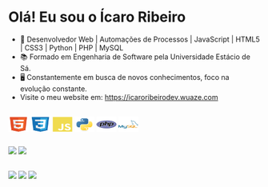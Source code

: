 # Olá! Eu sou o Ícaro Ribeiro

- 🧠 Desenvolvedor Web | Automações de Processos | JavaScript | HTML5 | CSS3 | Python | PHP | MySQL
- 📚 Formado em Engenharia de Software pela Universidade Estácio de Sá.
- 🖥️ Constantemente em busca de novos conhecimentos, foco na evolução constante.
- Visite o meu website em: https://icaroribeirodev.wuaze.com

<div style="display: inline_block"><br>
  <img align="center" alt="HTML" height="30" width="40" src="https://raw.githubusercontent.com/devicons/devicon/master/icons/html5/html5-original.svg">
  <img align="center" alt="CSS" height="30" width="40" src="https://raw.githubusercontent.com/devicons/devicon/master/icons/css3/css3-original.svg">
  <img align="center" alt="JavaScript" height="30" width="40" src="https://raw.githubusercontent.com/devicons/devicon/master/icons/javascript/javascript-plain.svg">
  <img align="center" alt="Python" height="30" width="40" src="https://github.com/devicons/devicon/blob/master/icons/python/python-original.svg">
  <img align="center" alt="PHP" height="30" width="40" src="https://github.com/devicons/devicon/blob/master/icons/php/php-original.svg">
  <img align="center" alt="MySQL" height="30" width="40" src="https://github.com/devicons/devicon/blob/master/icons/mysql/mysql-original-wordmark.svg">
</div>

##

<div>
  <img height="150cm" src="https://github-readme-stats.vercel.app/api?username=icaroribeirof&show_icons=true&theme=dark" />
  <img height="150cm" src="https://github-readme-stats.vercel.app/api/top-langs/?username=icaroribeirof&layout=compact&theme=dark" />
</div>

##

<div> 
  <a href="https://www.linkedin.com/in/icaroribeirof" target="_blank"><img src="https://img.shields.io/badge/-LinkedIn-%230077B5?style=for-the-badge&logo=linkedin&logoColor=white" target="_blank"></a> 
  <a href="https://instagram.com/icaroribeirof" target="_blank"><img src="https://img.shields.io/badge/-Instagram-%23E4405F?style=for-the-badge&logo=instagram&logoColor=white" target="_blank"></a>
  <a href = "mailto:contatoicaroribeirof@gmail.com"><img src="https://img.shields.io/badge/-Gmail-%23333?style=for-the-badge&logo=gmail&logoColor=white" target="_blank"></a>  
</div>
